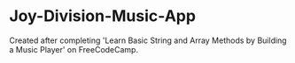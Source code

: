 # Joy-Division-Music-App
Created after completing 'Learn Basic String and Array Methods by Building a Music Player' on FreeCodeCamp.
